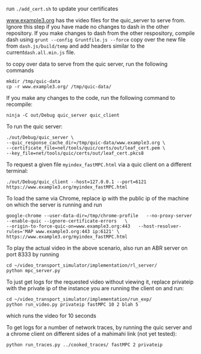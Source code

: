 run ```./add_cert.sh``` to update your certificates

www.example3.org has the video files for the quic_server to serve from. Ignore this step if you have made no changes to dash in the other repository.
If you make changes to dash from the other respository, compile dash using 
`grunt --config Gruntfile.js --force` 
copy over the new file from `dash.js/build/temp` and add headers similar to the current`dash.all.min.js` file. 

to copy over data to serve from the quic server, run the following commands
```
mkdir /tmp/quic-data
cp -r www.example3.org/ /tmp/quic-data/
``` 

If you make any changes to the code, run the following command to recompile:
```
ninja -C out/Debug quic_server quic_client
```

To run the quic server:
```
./out/Debug/quic_server \
--quic_response_cache_dir=/tmp/quic-data/www.example3.org \
--certificate_file=net/tools/quic/certs/out/leaf_cert.pem \
--key_file=net/tools/quic/certs/out/leaf_cert.pkcs8
```

To request a given file ```myindex_fastMPC.html``` via a quic client on a different terminal:
```
./out/Debug/quic_client --host=127.0.0.1 --port=6121 https://www.example3.org/myindex_fastMPC.html
```

To load the same via Chrome, replace ip with the public ip of the machine on which the server is running and run
```
google-chrome --user-data-dir=/tmp/chrome-profile   --no-proxy-server   --enable-quic --ignore-certificate-errors   \
--origin-to-force-quic-on=www.example3.org:443   --host-resolver-rules='MAP www.example3.org:443 ip:6121' \
https://www.example3.org/myindex_fastMPC.html
```

To play the actual video in the above scenario, also run an ABR server on port 8333 by running
```
cd ~/video_transport_simulator/implementation/rl_server/
python mpc_server.py
```

To just get logs for the requested video without viewing it, 
replace privateip with the private ip of the instance you are running the client on and run:
```
cd ~/video_transport_simulator/implementation/run_exp/
python run_video.py privateip fastMPC 10 2 blah 5
``` 
which runs the video for 10 seconds

To get logs for a number of network traces, by running the quic server and a chrome client on different sides of a mahimahi link (not yet tested):
```
python run_traces.py ../cooked_traces/ fastMPC 2 privateip
```